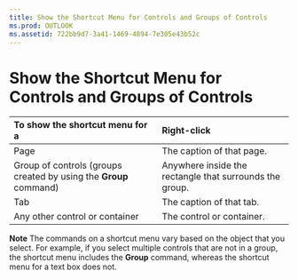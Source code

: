 ```yaml
---
title: Show the Shortcut Menu for Controls and Groups of Controls
ms.prod: OUTLOOK
ms.assetid: 722bb9d7-3a41-1469-4894-7e305e43b52c
---
```



# Show the Shortcut Menu for Controls and Groups of Controls


|**To show the shortcut menu for a**|**Right-click**|
|:-----|:-----|
|Page|The caption of that page.|
|Group of controls (groups created by using the  **Group** command)|Anywhere inside the rectangle that surrounds the group.|
|Tab|The caption of that tab.|
|Any other control or container|The control or container.|

 **Note**  The commands on a shortcut menu vary based on the object that you select. For example, if you select multiple controls that are not in a group, the shortcut menu includes the  **Group** command, whereas the shortcut menu for a text box does not.


